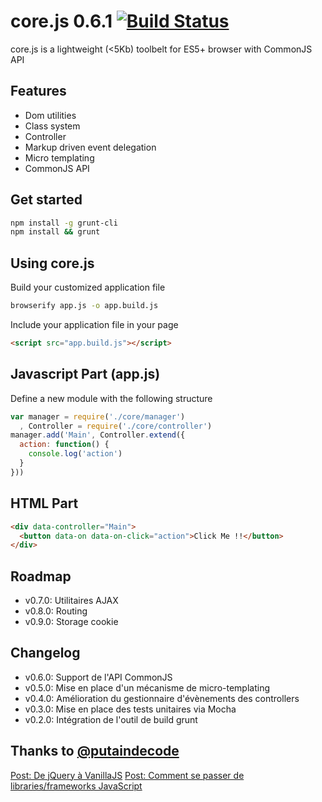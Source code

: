 core.js 0.6.1 [![Build Status](https://travis-ci.org/ghoullier/core.js.png?branch=master)](https://travis-ci.org/ghoullier/core.js)
==================================================

core.js is a lightweight (<5Kb) toolbelt for ES5+ browser with CommonJS API

Features
--------------------------------------
- Dom utilities
- Class system
- Controller
- Markup driven event delegation
- Micro templating
- CommonJS API

Get started
--------------------------------------
```sh
npm install -g grunt-cli
npm install && grunt
```

Using core.js
--------------------------------------

Build your customized application file
```sh
browserify app.js -o app.build.js
```

Include your application file in your page
```html
<script src="app.build.js"></script>
```

Javascript Part (app.js)
--------------------------------------

Define a new module with the following structure
```javascript
var manager = require('./core/manager')
  , Controller = require('./core/controller')
manager.add('Main', Controller.extend({
  action: function() {
    console.log('action')
  }
}))
```

HTML Part
--------------------------------------
```html
<div data-controller="Main">
  <button data-on data-on-click="action">Click Me !!</button>
</div>
```

Roadmap
--------------------------------------
- v0.7.0: Utilitaires AJAX
- v0.8.0: Routing
- v0.9.0: Storage cookie

Changelog
--------------------------------------
- v0.6.0: Support de l'API CommonJS
- v0.5.0: Mise en place d'un mécanisme de micro-templating
- v0.4.0: Amélioration du gestionnaire d'évènements des controllers
- v0.3.0: Mise en place des tests unitaires via Mocha
- v0.2.0: Intégration de l'outil de build grunt

Thanks to [@putaindecode](https://twitter.com/putaindecode)
--------------------------------------
[Post: De jQuery à VanillaJS](http://putaindecode.fr/posts/js/de-jquery-a-vanillajs/)
[Post: Comment se passer de libraries/frameworks JavaScript](http://putaindecode.fr/posts/js/comment-se-passer-de-libraries-frameworks-javascript/)
